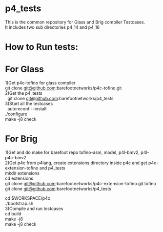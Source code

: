 # p4_tests

This is the common repository for Glass and Brig compiler Testcases.  
It includes two sub directories p4_14 and p4_16  

How to Run tests:  
=================

For Glass  
==========
1)Get p4c-tofino for glass compiler  
   git clone git@github.com:barefootnetworks/p4c-tofino.git  
2)Get the p4_tests  
   git clone git@github.com:barefootnetworks/p4_tests  
3)Start all the testcases  
   autoreconf --install  
   ./configure  
   make -j8 check  
   
For Brig  
==========
1)Get and do make for barefoot repo tofino-asm, model, p4l-bmv2, p4l-p4c-bmv2  
2)Get p4c from p4lang, create extensions directory inside p4c and get p4c-extension-tofino and p4_tests  
   mkdir extensions  
   cd extensions  
   git clone git@github.com:barefootnetworks/p4c-extension-tofino.git tofino  
   git clone git@github.com:barefootnetworks/p4_tests  
   
   cd $WORKSPACE/p4c  
   ./bootstrap.sh  
 3)Compile and run testcases  
    cd build  
    make -j8  
    make -j8 check  

